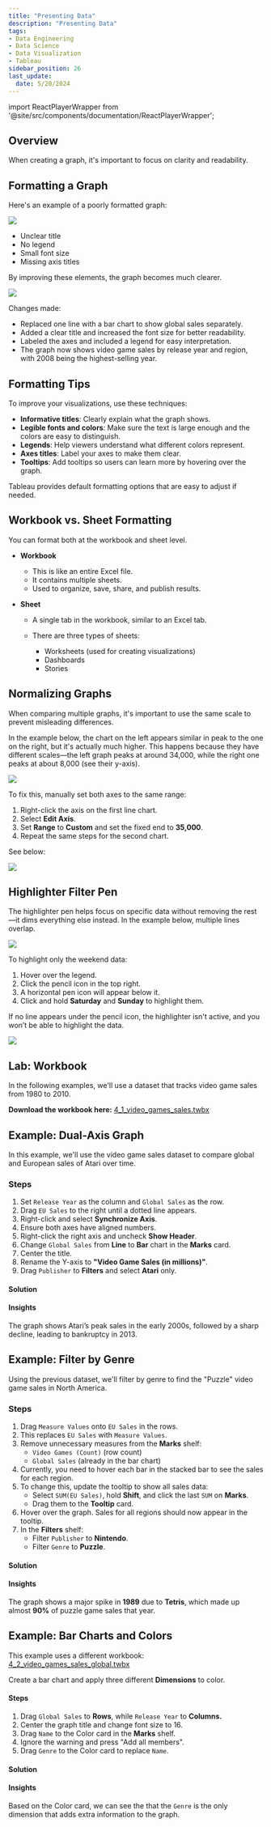 ```yaml
---
title: "Presenting Data"
description: "Presenting Data"
tags: 
- Data Engineering
- Data Science
- Data Visualization
- Tableau
sidebar_position: 26
last_update:
  date: 5/20/2024
---
```


import ReactPlayerWrapper from '@site/src/components/documentation/ReactPlayerWrapper';

## Overview

When creating a graph, it's important to focus on clarity and readability. 

## Formatting a Graph

Here's an example of a poorly formatted graph:

<div class="img-center"> 

![](/img/docs/Screenshot-2025-03-09-215718.png)

</div>

- Unclear title
- No legend
- Small font size
- Missing axis titles

By improving these elements, the graph becomes much clearer.

<div class="img-center"> 

![](/img/docs/Screenshot-2025-03-09-215827.png)

</div>

Changes made:

- Replaced one line with a bar chart to show global sales separately.
- Added a clear title and increased the font size for better readability.
- Labeled the axes and included a legend for easy interpretation.
- The graph now shows video game sales by release year and region, with 2008 being the highest-selling year.

## Formatting Tips

To improve your visualizations, use these techniques:

- **Informative titles**: Clearly explain what the graph shows.
- **Legible fonts and colors**: Make sure the text is large enough and the colors are easy to distinguish.
- **Legends**: Help viewers understand what different colors represent.
- **Axes titles**: Label your axes to make them clear.
- **Tooltips**: Add tooltips so users can learn more by hovering over the graph.

Tableau provides default formatting options that are easy to adjust if needed.

## Workbook vs. Sheet Formatting

You can format both at the workbook and sheet level. 

- **Workbook** 

  - This is like an entire Excel file. 
  - It contains multiple sheets.
  - Used to organize, save, share, and publish results.

- **Sheet** 

  - A single tab in the workbook, similar to an Excel tab. 
  - There are three types of sheets: 

    - Worksheets (used for creating visualizations)
    - Dashboards
    - Stories


## Normalizing Graphs 

When comparing multiple graphs, it's important to use the same scale to prevent misleading differences.

In the example below, the chart on the left appears similar in peak to the one on the right, but it's actually much higher. This happens because they have different scales—the left graph peaks at around 34,000, while the right one peaks at about 8,000 (see their y-axis).

<div class="img-center"> 

![](/img/docs/Screenshot-2025-03-12-140223.png)

</div>

To fix this, manually set both axes to the same range:

1. Right-click the axis on the first line chart.  
2. Select **Edit Axis**.  
3. Set **Range** to **Custom** and set the fixed end to **35,000**.  
4. Repeat the same steps for the second chart.

See below:

<div class="img-center"> 

![](/gif/docs/snowflake-create-query-sampleee-38.gif)

</div>


## Highlighter Filter Pen 

The highlighter pen helps focus on specific data without removing the rest—it dims everything else instead. In the example below, multiple lines overlap.

<div class="img-center"> 

![](/img/docs/Screenshot-2025-03-12-183634.png)

</div>

To highlight only the weekend data:  

1. Hover over the legend.  
2. Click the pencil icon in the top right.  
3. A horizontal pen icon will appear below it.  
4. Click and hold **Saturday** and **Sunday** to highlight them.  

If no line appears under the pencil icon, the highlighter isn't active, and you won’t be able to highlight the data.

<div class="img-center"> 

![](/gif/docs/snowflake-create-query-sampleee-39.gif)

</div>


## Lab: Workbook

In the following examples, we'll use a dataset that tracks video game sales from 1980 to 2010.

**Download the workbook here:** [4_1_video_games_sales.twbx](https://github.com/joseeden/joeden/tree/master/docs/022-Data-Engineering/051-Tableau/000-Sample-Datasets/001-Introduction-to-Tableau/Workbooks)


## Example: Dual-Axis Graph 

In this example, we'll use the video game sales dataset to compare global and European sales of Atari over time.  

### Steps

1. Set `Release Year` as the column and `Global Sales` as the row.  
2. Drag `EU Sales` to the right until a dotted line appears.  
3. Right-click and select **Synchronize Axis**.  
4. Ensure both axes have aligned numbers.  
5. Right-click the right axis and uncheck **Show Header**.  
6. Change `Global Sales` from **Line** to **Bar** chart in the **Marks** card.  
7. Center the title.  
8. Rename the Y-axis to **"Video Game Sales (in millions)"**.  
9. Drag `Publisher` to **Filters** and select **Atari** only.  


#### Solution

<!-- <div class="img-center"> 

![](/gif/docs/snowflake-create-query-sampleee-26.gif)

</div> -->

<ReactPlayerWrapper 
    controls
    url='https://youtu.be/5lQYGs49MCs' 
/>

#### Insights

The graph shows Atari’s peak sales in the early 2000s, followed by a sharp decline, leading to bankruptcy in 2013.


## Example: Filter by Genre  

Using the previous dataset, we'll filter by genre to find the "Puzzle" video game sales in North America.

### Steps

1. Drag `Measure Values` onto `EU Sales` in the rows.  
2. This replaces `EU Sales` with `Measure Values`.  
3. Remove unnecessary measures from the **Marks** shelf:  
   - `Video Games (Count)` (row count)  
   - `Global Sales` (already in the bar chart)  
4. Currently, you need to hover each bar in the stacked bar to see the sales for each region.
5. To change this, update the tooltip to show all sales data:  
   - Select `SUM(EU Sales)`, hold **Shift**, and click the last `SUM` on **Marks**.  
   - Drag them to the **Tooltip** card.  
6. Hover over the graph. Sales for all regions should now appear in the tooltip.
7. In the **Filters** shelf:  
   - Filter `Publisher` to **Nintendo**.  
   - Filter `Genre` to **Puzzle**.  

#### Solution

<!-- <div class="img-center"> 

![](/gif/docs/snowflake-create-query-sampleee-27.gif)

</div> -->

<ReactPlayerWrapper 
    controls
    url='https://www.youtube.com/watch?v=CWAedyS4qkc' 
/>


#### Insights

The graph shows a major spike in **1989** due to **Tetris**, which made up almost **90%** of puzzle game sales that year.

## Example: Bar Charts and Colors

This example uses a different workbook: [4_2_video_games_sales_global.twbx](https://github.com/joseeden/joeden/tree/master/docs/022-Data-Engineering/051-Tableau/000-Sample-Datasets/001-Introduction-to-Tableau/Workbooks)

Create a bar chart and apply three different **Dimensions** to color.

#### Steps

1. Drag `Global Sales` to **Rows**, while `Release Year` to **Columns.**
2. Center the graph title and change font size to 16.
3. Drag `Name` to the Color card in the **Marks** shelf.
4. Ignore the warning and press "Add all members".
5. Drag `Genre` to the Color card to replace `Name`.

#### Solution
<!-- 
<div class="img-center"> 

![](/gif/docs/snowflake-create-query-sampleee-28.gif)

</div> -->

<ReactPlayerWrapper 
    controls
    url='https://youtu.be/aXCKKLsVD2k' 
/>

#### Insights

Based on the Color card, we can see the that the `Genre` is the only dimension that adds extra information to the graph.